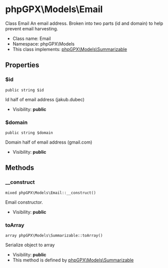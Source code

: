 phpGPX\Models\Email
===============

Class Email
An email address. Broken into two parts (id and domain) to help prevent email harvesting.




* Class name: Email
* Namespace: phpGPX\Models
* This class implements: [phpGPX\Models\Summarizable](phpGPX-Models-Summarizable.md)




Properties
----------


### $id

    public string $id

Id half of email address (jakub.dubec)



* Visibility: **public**


### $domain

    public string $domain

Domain half of email address (gmail.com)



* Visibility: **public**


Methods
-------


### __construct

    mixed phpGPX\Models\Email::__construct()

Email constructor.



* Visibility: **public**




### toArray

    array phpGPX\Models\Summarizable::toArray()

Serialize object to array



* Visibility: **public**
* This method is defined by [phpGPX\Models\Summarizable](phpGPX-Models-Summarizable.md)



